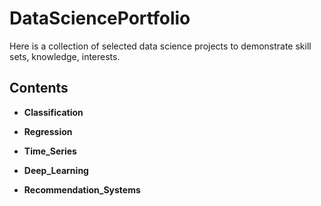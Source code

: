 # DataSciencePortfolio
Here is a collection of selected data science projects to demonstrate skill sets, knowledge, interests.

## Contents

- **Classification**

- **Regression**

- **Time_Series**

- **Deep_Learning**

- **Recommendation_Systems** 
